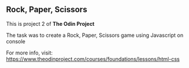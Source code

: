 ## Rock, Paper, Scissors

This is project 2 of **The Odin Project**

The task was to create a Rock, Paper, Scissors game using Javascript on console

For more info, visit: https://www.theodinproject.com/courses/foundations/lessons/html-css